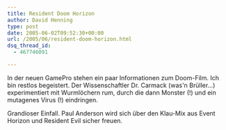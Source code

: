 ```yaml
---
title: Resident Doom Horizon
author: David Henning
type: post
date: 2005-06-02T09:52:30+00:00
url: /2005/06/resident-doom-horizon.html
dsq_thread_id:
  - 467746091

---
```

In der neuen GamePro stehen ein paar Informationen zum Doom-Film. Ich bin restlos begeistert. Der Wissenschaftler Dr. Carmack (was&apos;n Brüller&#8230;) experimentiert mit Wurmlöchern rum, durch die dann Monster (!) und ein mutagenes Virus (!) eindringen.
  
Grandioser Einfall. Paul Anderson wird sich über den Klau-Mix aus Event Horizon und Resident Evil sicher freuen.
